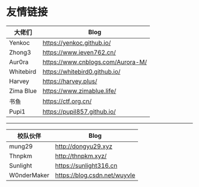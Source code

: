 # 友情链接




| 大佬们    | Blog                              |
| --------- | --------------------------------- |
| Yenkoc    | https://yenkoc.github.io/         |
| Zhong3    | https://www.ieven762.cn/          |
| Aur0ra    | https://www.cnblogs.com/Aurora-M/ |
| Whitebird | https://whitebird0.github.io/     |
| Harvey    | https://harvey.plus/              |
| Zima Blue | https://www.zimablue.life/        |
| 书鱼      | https://ctf.org.cn/               |
| Pupi1     | https://pupil857.github.io/       |

------

| 校队伙伴    | Blog                         |
| ----------- | ---------------------------- |
| mung29      | http://dongyu29.xyz          |
| Thnpkm      | http://thnpkm.xyz/           |
| Sunlight    | https://sunlight316.cn       |
| W0nderMaker | https://blog.csdn.net/wuyvle |


